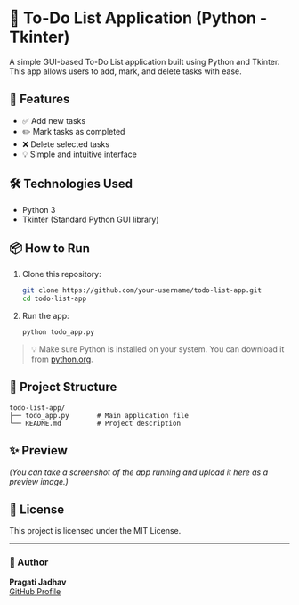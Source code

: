 
# 📝 To-Do List Application (Python - Tkinter)

A simple GUI-based To-Do List application built using Python and Tkinter. This app allows users to add, mark, and delete tasks with ease.

## 🚀 Features

- ✅ Add new tasks
- ✏️ Mark tasks as completed
- ❌ Delete selected tasks
- 💡 Simple and intuitive interface

## 🛠️ Technologies Used

- Python 3
- Tkinter (Standard Python GUI library)

## 📦 How to Run

1. Clone this repository:
   ```bash
   git clone https://github.com/your-username/todo-list-app.git
   cd todo-list-app
   ```

2. Run the app:
   ```bash
   python todo_app.py
   ```

> 💡 Make sure Python is installed on your system. You can download it from [python.org](https://www.python.org/downloads/).

## 📁 Project Structure

```
todo-list-app/
├── todo_app.py       # Main application file
└── README.md         # Project description
```

## ✨ Preview

*(You can take a screenshot of the app running and upload it here as a preview image.)*

## 📄 License

This project is licensed under the MIT License.

---

### 👤 Author

**Pragati Jadhav**  
[GitHub Profile](https://github.com/your-username)
